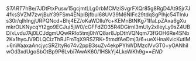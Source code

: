 $START$7hBe/7JDtFtxPusw15gcjmtLLg0rbMCMziSvgrFXQr85g8RgD4At9Sjr7J4fksSVZM7zvrjBuY39FSm4ENpIBjfbul68UV39M6NIFc29tdqSgPlhjc54TInlus30r/qIhIngjURPQNcd+Bhj4EZ/oKaWDIluYc+KEMnBtNKg71IfaLpZAxa6gXumkrOLKNycqYt2go9ECJu/5jW0/cGFFdZO35R4DGirnl3mUly2xlleyLy9sZ4UBD/xLvdu7Aj0LCJdgmUQwRRIo5tmj0hYQ8ar8JpDthVQNqm73fGOH6Re4SNb2Kx1hycJV9DLQCizThRJFmTqX9RSZRK+5tmdfAeDmj3/6+ueXHnaKvicKutIM+6nWaaxaAncjycSRZItyRo74v2ppB3suZv4ekpPYhWDMzclVvGT0+yOANhilwOd3xdUgoSbOtBp9P6Lvbi7AwAK60/1HSkYj4LkoWKh9g==$END$